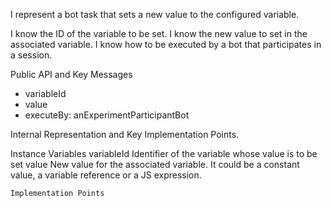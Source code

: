 I represent a bot task that sets a new value to the configured variable.

I know the ID of the variable to be set.
I know the new value to set in the associated variable.
I know how to be executed by a bot that participates in a session. 

Public API  and Key Messages

- variableId
- value
- executeBy: anExperimentParticipantBot
 
Internal Representation and Key Implementation Points.

   Instance Variables
		variableId	<String>	Identifier of the variable whose value is to be set
		value 			<ExperimentModelValue> New value for the associated variable. It could be a constant value, a variable reference or a JS expression.

    Implementation Points